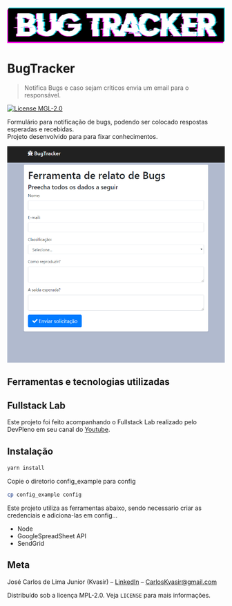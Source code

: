 ![BugTrack logo](./doc_images/bugtracker.png)
# BugTracker

> Notifica Bugs e caso sejam críticos envia um email para o responsável.

[![License MGL-2.0][license-image]][license-url]

Formulário para notificação de bugs, podendo ser colocado respostas esperadas e recebidas.  
Projeto desenvolvido para para fixar conhecimentos.

![printscreen da tela principal](./doc_images/screen.png)

## Ferramentas e tecnologias utilizadas


## Fullstack Lab
Este projeto foi feito acompanhando o Fullstack Lab realizado pelo DevPleno em seu canal do [Youtube](https://www.youtube.com/channel/UC07JWf9A0B1scApbS1Te7Ww/).

## Instalação

```bash
yarn install
```

Copie o diretorio config_example para config

```bash
cp config_example config
```

Este projeto utiliza as ferramentas abaixo, sendo necessario criar as credenciais e adiciona-las em config...

- Node
- GoogleSpreadSheet API
- SendGrid

## Meta

José Carlos de Lima Junior (Kvasir) – [LinkedIn](https://br.linkedin.com/in/carlosjrlima) – CarlosKvasir@gmail.com

Distribuído sob a licença MPL-2.0. Veja `LICENSE` para mais informações.

[license-image]: https://img.shields.io/github/license/CarlosKvasir/BugTracker?style=flat-square
[license-url]: https://www.mozilla.org/en-US/MPL/2.0/
